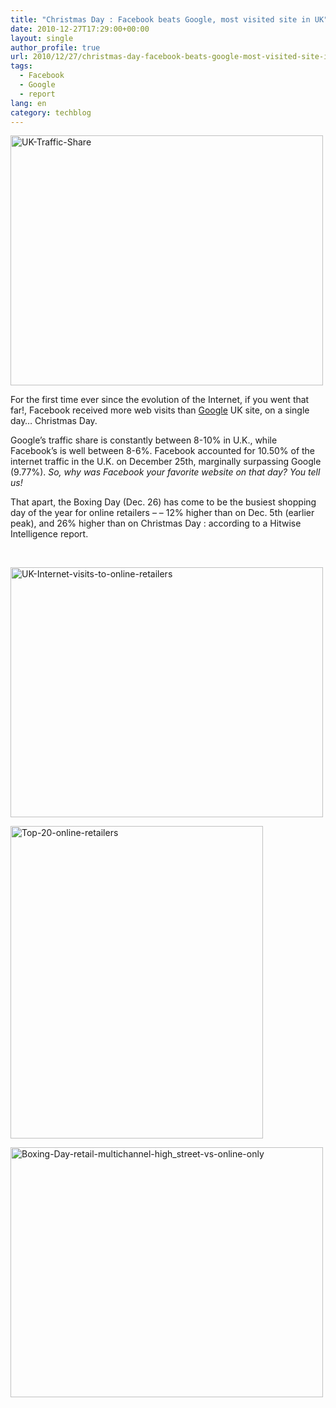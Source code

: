 ```yaml
---
title: "Christmas Day : Facebook beats Google, most visited site in UK"
date: 2010-12-27T17:29:00+00:00
layout: single
author_profile: true
url: 2010/12/27/christmas-day-facebook-beats-google-most-visited-site-in-uk/
tags:
  - Facebook
  - Google
  - report
lang: en
category: techblog
---
```

[<img title="UK-Traffic-Share" border="0" alt="UK-Traffic-Share" src="http://lh6.ggpht.com/_vaUVXcmC3OI/TRjF5iPDtpI/AAAAAAAADiw/mvyZnmTseIU/UK-Traffic-Share_thumb%5B2%5D.png?imgmax=800" width="500" height="400" />](http://lh5.ggpht.com/_vaUVXcmC3OI/TRjF4B1gmCI/AAAAAAAADis/k37N8vkC8UE/s1600-h/UK-Traffic-Share%5B4%5D.png)

For the first time ever since the evolution of the Internet, if you went that far!, Facebook received more web visits than [Google](http://wwwery.com/business/google) UK site, on a single day… Christmas Day.

Google’s traffic share is constantly between 8-10% in U.K., while Facebook’s is well between 8-6%. Facebook accounted for 10.50% of the internet traffic in the U.K. on December 25th, marginally surpassing Google (9.77%). _So, why was Facebook your favorite website on that day? You tell us!_

That apart, the Boxing Day (Dec. 26) has come to be the busiest shopping day of the year for online retailers – &#8211; 12% higher than on Dec. 5th (earlier peak), and 26% higher than on Christmas Day : according to a Hitwise Intelligence report.

 

[<img title="UK-Internet-visits-to-online-retailers" border="0" alt="UK-Internet-visits-to-online-retailers" src="http://lh4.ggpht.com/_vaUVXcmC3OI/TRjF8exeQkI/AAAAAAAADi4/s94IIzSmygk/UK-Internet-visits-to-online-retailers_thumb.png?imgmax=800" width="500" height="400" />](http://lh6.ggpht.com/_vaUVXcmC3OI/TRjF60Vq4EI/AAAAAAAADi0/KsD_DkVStiA/s1600-h/UK-Internet-visits-to-online-retailers%5B2%5D.png)

[<img title="Top-20-online-retailers" border="0" alt="Top-20-online-retailers" src="http://lh3.ggpht.com/_vaUVXcmC3OI/TRjGALr6JVI/AAAAAAAADjA/D4TdRyQ-kzI/Top-20-online-retailers_thumb%5B2%5D.png?imgmax=800" width="404" height="500" />](http://lh4.ggpht.com/_vaUVXcmC3OI/TRjF-LZPbMI/AAAAAAAADi8/WkhVSAhE9tE/s1600-h/Top-20-online-retailers%5B4%5D.png)

[<img title="Boxing-Day-retail-multichannel-high_street-vs-online-only" border="0" alt="Boxing-Day-retail-multichannel-high_street-vs-online-only" src="http://lh3.ggpht.com/_vaUVXcmC3OI/TRjGDLICkMI/AAAAAAAADjI/M_s3q_bsjIQ/Boxing-Day-retail-multichannel-high_street-vs-online-only_thumb%5B2%5D.png?imgmax=800" width="500" height="400" />](http://lh3.ggpht.com/_vaUVXcmC3OI/TRjGBebtVVI/AAAAAAAADjE/QsqkIcPmQ8Q/s1600-h/Boxing-Day-retail-multichannel-high_street-vs-online-only%5B4%5D.png)